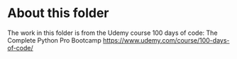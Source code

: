 # About this folder

The work in this folder is from the Udemy course 100 days of code: The Complete Python Pro Bootcamp https://www.udemy.com/course/100-days-of-code/ 
